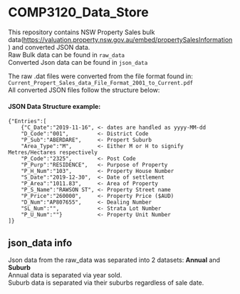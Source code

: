 # COMP3120_Data_Store
This repository contains NSW Property Sales bulk data(https://valuation.property.nsw.gov.au/embed/propertySalesInformation) and converted JSON data.  
Raw Bulk data can be found in `raw_data`  
Converted Json data can be found in `json_data`

The raw .dat files were converted from the file format found in: `Current_Propert_Sales_data_File_Format_2001_to_Current.pdf`  
All converted JSON files follow the structure below:
#### JSON Data Structure example:

```
{"Entries":[
	{"C_Date":"2019-11-16", <- dates are handled as yyyy-MM-dd
	"D_Code":"001",         <- District Code
	"P_Sub":"ABERDARE",     <- Propert Suburb
	"Area_Type":"M",        <- Either M or H to signify Metres/Hectares respectively
	"P_Code":"2325",        <- Post Code
	"P_Purp":"RESIDENCE",   <- Purpose of Property
	"P_H_Num":"103",        <- Property House Number
	"S_Date":"2019-12-30",  <- Date of settlement
	"P_Area":"1011.83",     <- Area of Property
	"P_S_Name":"RAWSON ST", <- Property Street name
	"P_Price":"260000",     <- Property Price ($AUD)
	"D_Num":"AP807655",     <- Dealing Number
	"SL_Num":"",            <- Strata Lot Number
	"P_U_Num":""}           <- Property Unit Number
]}
```
## json_data info
Json data from the raw_data was separated into 2 datasets: **Annual** and **Suburb**  
Annual data is separated via year sold.  
Suburb data is separated via their suburbs regardless of sale date.

